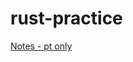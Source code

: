# rust-practice

[Notes - pt only](https://dull-family-3da.notion.site/Rust-6f6a1d833d2c4d198eb011a8b60b87f3)
